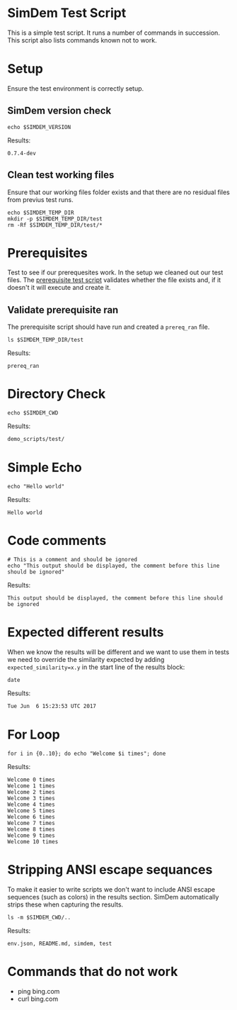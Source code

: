 # SimDem Test Script

This is a simple test script. It runs a number of commands in
succession. This script also lists commands known not to work.

# Setup

Ensure the test environment is correctly setup.

## SimDem version check

```
echo $SIMDEM_VERSION
```

Results:

```
0.7.4-dev
```

## Clean test working files

Ensure that our working files folder exists and that there are no
residual files from previus test runs.

```
echo $SIMDEM_TEMP_DIR
mkdir -p $SIMDEM_TEMP_DIR/test
rm -Rf $SIMDEM_TEMP_DIR/test/*
```

# Prerequisites

Test to see if our prerequesites work. In the setup we cleaned out our
test files. The [prerequisite test script](./prerequisites/script.md)
validates whether the file exists and, if it doesn't it will execute
and create it.

## Validate prerequisite ran

The prerequisite script should have run and created a `prereq_ran`
file.

```
ls $SIMDEM_TEMP_DIR/test
```

Results:

```
prereq_ran
```


# Directory Check

```
echo $SIMDEM_CWD
```

Results: 

``` Expected_Similarity=0.8
demo_scripts/test/
```

# Simple Echo

``` 
echo "Hello world" 
```

Results: 

```
Hello world
```

# Code comments

```
# This is a comment and should be ignored
echo "This output should be displayed, the comment before this line should be ignored"
```

Results:

```
This output should be displayed, the comment before this line should be ignored
```

# Expected different results

When we know the results will be different and we want to use them in
tests we need to override the similarity expected by adding
`expected_similarity=x.y` in the start line of the results block:

```
date
```

Results: 

```expected_Similarity=0.2
Tue Jun  6 15:23:53 UTC 2017
```

# For Loop

```
for i in {0..10}; do echo "Welcome $i times"; done
```

Results:

```
Welcome 0 times
Welcome 1 times
Welcome 2 times
Welcome 3 times
Welcome 4 times
Welcome 5 times
Welcome 6 times
Welcome 7 times
Welcome 8 times
Welcome 9 times
Welcome 10 times
```

# Stripping ANSI escape sequances

To make it easier to write scripts we don't want to include ANSI
escape sequences (such as colors) in the results section. SimDem
automatically strips these when capturing the results.

```
ls -m $SIMDEM_CWD/..
```

Results:

```expected_similarity=0.9
env.json, README.md, simdem, test
```

# Commands that do not work

  * ping bing.com
  * curl bing.com

